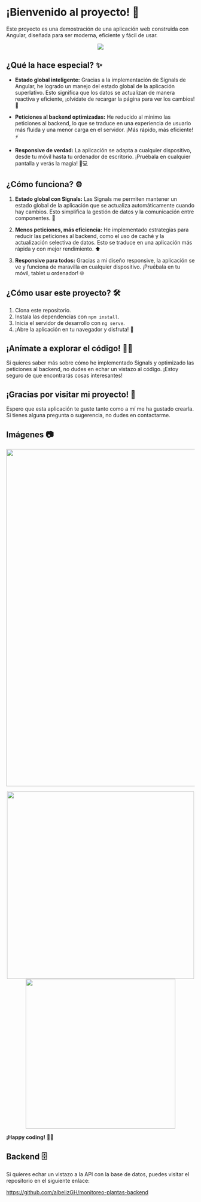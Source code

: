 # ¡Bienvenido al proyecto! 🚀

Este proyecto es una demostración de una aplicación web construida con Angular, diseñada para ser moderna, eficiente y fácil de usar.

<p align="center">
  <img src="https://github.com/user-attachments/assets/2a1342a4-d372-47ca-8357-072f47cbeb66">
</p>

## ¿Qué la hace especial? ✨

*   **Estado global inteligente:** Gracias a la implementación de Signals de Angular, he logrado un manejo del estado global de la aplicación superlativo. Esto significa que los datos se actualizan de manera reactiva y eficiente, ¡olvídate de recargar la página para ver los cambios! 🧠

*   **Peticiones al backend optimizadas:** He reducido al mínimo las peticiones al backend, lo que se traduce en una experiencia de usuario más fluida y una menor carga en el servidor. ¡Más rápido, más eficiente! ⚡

*   **Responsive de verdad:** La aplicación se adapta a cualquier dispositivo, desde tu móvil hasta tu ordenador de escritorio. ¡Pruébala en cualquier pantalla y verás la magia! 📱💻

## ¿Cómo funciona? ⚙️

1.  **Estado global con Signals:** Las Signals me permiten mantener un estado global de la aplicación que se actualiza automáticamente cuando hay cambios. Esto simplifica la gestión de datos y la comunicación entre componentes. 🔄

2.  **Menos peticiones, más eficiencia:** He implementado estrategias para reducir las peticiones al backend, como el uso de caché y la actualización selectiva de datos. Esto se traduce en una aplicación más rápida y con mejor rendimiento. ⬆️

3.  **Responsive para todos:** Gracias a mi diseño responsive, la aplicación se ve y funciona de maravilla en cualquier dispositivo. ¡Pruébala en tu móvil, tablet u ordenador! 🌐

## ¿Cómo usar este proyecto? 🛠️

1.  Clona este repositorio.
2.  Instala las dependencias con `npm install`.
3.  Inicia el servidor de desarrollo con `ng serve`.
4.  ¡Abre la aplicación en tu navegador y disfruta! 🎉

## ¡Anímate a explorar el código! 🕵️‍♀️

Si quieres saber más sobre cómo he implementado Signals y optimizado las peticiones al backend, no dudes en echar un vistazo al código. ¡Estoy seguro de que encontrarás cosas interesantes!

## ¡Gracias por visitar mi proyecto! 🙏

Espero que esta aplicación te guste tanto como a mí me ha gustado crearla. Si tienes alguna pregunta o sugerencia, no dudes en contactarme.

## Imágenes 📷

<p align="center">
  <img src="https://github.com/user-attachments/assets/8dae89d0-9771-4034-861d-619a923172ab" width="900">
</p>

<p align="center">
  
  <img src="https://github.com/user-attachments/assets/a9ca0082-f935-47dc-b68f-4e9f554ff151" width="500">

  <img src="https://github.com/user-attachments/assets/f8014cf5-2236-4312-8610-772e5f28fa26" width="400">

</p>

**¡Happy coding!** 👨‍💻

## Backend 🗄️

Si quieres echar un vistazo a la API con la base de datos, puedes visitar el repositorio en el siguiente enlace:

<https://github.com/albelizGH/monitoreo-plantas-backend>
